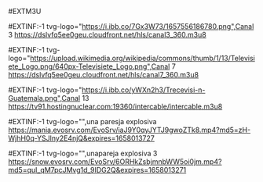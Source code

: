 #EXTM3U

#EXTINF:-1 tvg-logo="https://i.ibb.co/7Gx3W73/1657556186780.png",Canal 3
https://dslvfq5ee0geu.cloudfront.net/hls/canal3_360.m3u8

#EXTINF:-1 tvg-logo="https://upload.wikimedia.org/wikipedia/commons/thumb/1/13/Televisiete_Logo.png/640px-Televisiete_Logo.png",Canal 7
https://dslvfq5ee0geu.cloudfront.net/hls/canal7_360.m3u8

#EXTINF:-1 tvg-logo="https://i.ibb.co/yWXn2h3/Trecevisi-n-Guatemala.png",Canal 13
https://tv91.hostingnuclear.com:19360/intercable/intercable.m3u8

#EXTINF:-1 tvg-logo="",una paresja explosiva
https://mania.evosrv.com/EvoSrv/iaJ9Y0qyJYTJ9gwoZTk8.mp4?md5=zH-WjhH0q-YSJlny2E4njQ&expires=1658013727

#EXTINF:-1 tvg-logo="",unapareja explosiva 3
https://snow.evosrv.com/EvoSrv/6ORHkZsbjmnbWW5oi0jm.mp4?md5=quI_qM7pcJMvg1d_9IDG2Q&expires=1658013271
